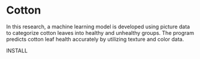 # Cotton

In this research, a machine learning model is developed using picture data to categorize cotton leaves into healthy and unhealthy groups. 
The program predicts cotton leaf health accurately by utilizing texture and color data.


INSTALL

